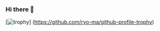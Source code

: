 ### Hi there 👋



[![trophy](https://github-profile-trophy.vercel.app/?username=mihaialexandruteodor&title=Commit,Repo)] (https://github.com/ryo-ma/github-profile-trophy) 
